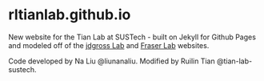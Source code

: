 # rltianlab.github.io
New website for the Tian Lab at SUSTech - built on Jekyll for Github Pages and modeled off of the [jdgross Lab](http://jdgrosslab.org) and [Fraser Lab](http://fraserlab.com) websites.

Code developed by Na Liu @liunanaliu. Modified by Ruilin Tian @tian-lab-sustech.

